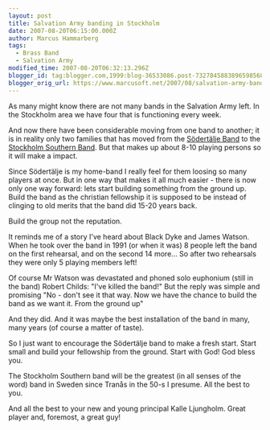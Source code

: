 ```yaml
---
layout: post
title: Salvation Army banding in Stockholm
date: 2007-08-20T06:15:00.000Z
author: Marcus Hammarberg
tags:
  - Brass Band
  - Salvation Army
modified_time: 2007-08-20T06:32:13.296Z
blogger_id: tag:blogger.com,1999:blog-36533086.post-7327845883896598568
blogger_orig_url: https://www.marcusoft.net/2007/08/salvation-army-banding-in-stockholm.html
---
```


As many might know there are not many bands in the Salvation Army left. In the Stockholm area we have four that is functioning every week.

And now there have been considerable moving from one band to another; it is in reality only two families that has moved from the [Södertälje Band](http://www.sodertaljeband.se/) to the [Stockholm Southern Band](http://www.soderkarensmusikkar.se/). But that makes up about 8-10 playing persons so it will make a impact.

Since Södertälje is my home-band I really feel for them loosing so many players at once. But in one way that makes it all much easier - there is now only one way forward: lets start building something from the ground up. Build the band as the christian fellowship it is supposed to be instead of clinging to old merits that the band did 15-20 years back.

Build the group not the reputation.

It reminds me of a story I've heard about Black Dyke and James Watson. When he took over the band in 1991 (or when it was) 8 people left the band on the first rehearsal, and on the second 14 more... So after two rehearsals they were only 5 playing members left!

Of course Mr Watson was devastated and phoned solo euphonium (still in the band) Robert Childs: "I've killed the band!" But the reply was simple and promising "No - don't see it that way. Now we have the chance to build the band as we want it. From the ground up"

And they did. And it was maybe the best installation of the band in many, many years (of course a matter of taste).

So I just want to encourage the Södertälje band to make a fresh start. Start small and build your fellowship from the ground. Start with God! God bless you.

The Stockholm Southern band will be the greatest (in all senses of the word) band in Sweden since Tranås in the 50-s I presume. All the best to you.

And all the best to your new and young principal Kalle Ljungholm. Great player and, foremost, a great guy!
